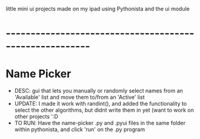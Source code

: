 
little mini ui projects made on my ipad using Pythonista and the ui module

# -------------------------------------------------------
# Name Picker
- DESC:  gui that lets you manually or randomly select names from an 'Available' list and move them to/from an 'Active' list
- UPDATE: I made it work with randint(), and added the functionality to select the other algorithms, but didnt write them in yet (want to work on other projects ':D
- TO RUN: Have the name-picker .py and .pyui files in the same folder within pythonista, and click 'run' on the .py program





